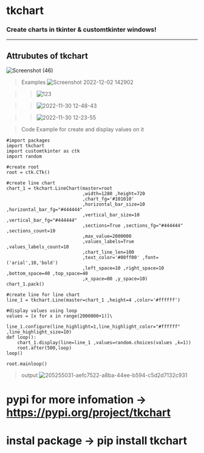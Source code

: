 # tkchart

### Create charts in tkinter & customtkinter windows!

<hr>


## Attrubutes of tkchart
![Screenshot (46)](https://user-images.githubusercontent.com/93121062/205255031-aefc7522-a8ba-44ee-b594-c5d2d7132c93.png)


> Examples
![Screenshot 2022-12-02 142902](https://user-images.githubusercontent.com/93121062/205255962-8904f155-5254-4b21-b0d1-9350bc14fd73.png)



>> ![123](https://user-images.githubusercontent.com/93121062/204732876-1d3f7526-93ea-4e5e-905b-b768020fd572.png)

>> ![2022-11-30 12-48-43](https://user-images.githubusercontent.com/93121062/204732953-440646dd-2ef6-4fbb-9da3-640d72faa799.gif)


>> ![2022-11-30 12-23-55](https://user-images.githubusercontent.com/93121062/204729605-44027b37-c9f5-4588-a316-1205e5917ae2.gif)




> Code Example for create and display values on it

```
#import packages
import tkchart
import customtkinter as ctk
import random

#create root 
root = ctk.CTk()

#create line chart
chart_1 = tkchart.LineChart(master=root 
                            ,width=1280 ,height=720 
                            ,chart_fg='#101010'
                            ,horizontal_bar_size=10 ,horizontal_bar_fg="#444444"
                            ,vertical_bar_size=10 ,vertical_bar_fg="#444444"
                            ,sections=True ,sections_fg="#444444" ,sections_count=10 
                            ,max_value=2000000 
                            ,values_labels=True ,values_labels_count=10
                            ,chart_line_len=100
                            ,text_color='#00ff00' ,font=('arial',10,'bold') 
                            ,left_space=10 ,right_space=10 ,bottom_space=40 ,top_space=40
                            ,x_space=00 ,y_space=10)
chart_1.pack()

#create line for line chart
line_1 = tkchart.Line(master=chart_1 ,height=4 ,color='#ffffff')

#display values using loop
values = [x for x in range(2000000+1)]\
    
line_1.configure(line_highlight=1,line_highlight_color="#ffffff" ,line_highlight_size=10)
def loop():
    chart_1.display(line=line_1 ,values=random.choices(values ,k=1))
    root.after(500,loop)
loop()

root.mainloop()
```

> output
![205255031-aefc7522-a8ba-44ee-b594-c5d2d7132c931](https://user-images.githubusercontent.com/93121062/233741535-5372afdf-9906-410b-be0e-3ff4b65cbf02.png)


# pypi for more infomation -> <a href="https://pypi.org/project/tkchart/"> https://pypi.org/project/tkchart </a>

# instal package ->  pip install tkchart
